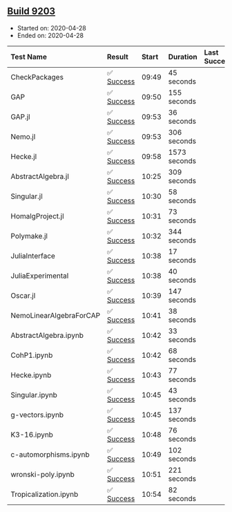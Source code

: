 ## [Build 9203](https://oscarci.mathematik.uni-kl.de/job/oscar/9203/)

* Started on: 2020-04-28
* Ended on: 2020-04-28

| Test Name    | Result | Start | Duration | Last Success | First Failure |
|:-------------|:-------|:------|:---------|:-------------|:--------------|
| CheckPackages | ✅ [Success](https://oscarci.mathematik.uni-kl.de/job/oscar/9203/artifact/logs/build-9203/CheckPackages.log) | 09:49 | 45 seconds |  |  |
| GAP | ✅ [Success](https://oscarci.mathematik.uni-kl.de/job/oscar/9203/artifact/logs/build-9203/GAP.log) | 09:50 | 155 seconds |  |  |
| GAP.jl | ✅ [Success](https://oscarci.mathematik.uni-kl.de/job/oscar/9203/artifact/logs/build-9203/GAP.jl.log) | 09:53 | 36 seconds |  |  |
| Nemo.jl | ✅ [Success](https://oscarci.mathematik.uni-kl.de/job/oscar/9203/artifact/logs/build-9203/Nemo.jl.log) | 09:53 | 306 seconds |  |  |
| Hecke.jl | ✅ [Success](https://oscarci.mathematik.uni-kl.de/job/oscar/9203/artifact/logs/build-9203/Hecke.jl.log) | 09:58 | 1573 seconds |  |  |
| AbstractAlgebra.jl | ✅ [Success](https://oscarci.mathematik.uni-kl.de/job/oscar/9203/artifact/logs/build-9203/AbstractAlgebra.jl.log) | 10:25 | 309 seconds |  |  |
| Singular.jl | ✅ [Success](https://oscarci.mathematik.uni-kl.de/job/oscar/9203/artifact/logs/build-9203/Singular.jl.log) | 10:30 | 58 seconds |  |  |
| HomalgProject.jl | ✅ [Success](https://oscarci.mathematik.uni-kl.de/job/oscar/9203/artifact/logs/build-9203/HomalgProject.jl.log) | 10:31 | 73 seconds |  |  |
| Polymake.jl | ✅ [Success](https://oscarci.mathematik.uni-kl.de/job/oscar/9203/artifact/logs/build-9203/Polymake.jl.log) | 10:32 | 344 seconds |  |  |
| JuliaInterface | ✅ [Success](https://oscarci.mathematik.uni-kl.de/job/oscar/9203/artifact/logs/build-9203/JuliaInterface.log) | 10:38 | 17 seconds |  |  |
| JuliaExperimental | ✅ [Success](https://oscarci.mathematik.uni-kl.de/job/oscar/9203/artifact/logs/build-9203/JuliaExperimental.log) | 10:38 | 40 seconds |  |  |
| Oscar.jl | ✅ [Success](https://oscarci.mathematik.uni-kl.de/job/oscar/9203/artifact/logs/build-9203/Oscar.jl.log) | 10:39 | 147 seconds |  |  |
| NemoLinearAlgebraForCAP | ✅ [Success](https://oscarci.mathematik.uni-kl.de/job/oscar/9203/artifact/logs/build-9203/NemoLinearAlgebraForCAP.log) | 10:41 | 38 seconds |  |  |
| AbstractAlgebra.ipynb | ✅ [Success](https://oscarci.mathematik.uni-kl.de/job/oscar/9203/artifact/logs/build-9203/AbstractAlgebra.ipynb.log) | 10:42 | 33 seconds |  |  |
| CohP1.ipynb | ✅ [Success](https://oscarci.mathematik.uni-kl.de/job/oscar/9203/artifact/logs/build-9203/CohP1.ipynb.log) | 10:42 | 68 seconds |  |  |
| Hecke.ipynb | ✅ [Success](https://oscarci.mathematik.uni-kl.de/job/oscar/9203/artifact/logs/build-9203/Hecke.ipynb.log) | 10:43 | 77 seconds |  |  |
| Singular.ipynb | ✅ [Success](https://oscarci.mathematik.uni-kl.de/job/oscar/9203/artifact/logs/build-9203/Singular.ipynb.log) | 10:45 | 43 seconds |  |  |
| g-vectors.ipynb | ✅ [Success](https://oscarci.mathematik.uni-kl.de/job/oscar/9203/artifact/logs/build-9203/g-vectors.ipynb.log) | 10:45 | 137 seconds |  |  |
| K3-16.ipynb | ✅ [Success](https://oscarci.mathematik.uni-kl.de/job/oscar/9203/artifact/logs/build-9203/K3-16.ipynb.log) | 10:48 | 76 seconds |  |  |
| c-automorphisms.ipynb | ✅ [Success](https://oscarci.mathematik.uni-kl.de/job/oscar/9203/artifact/logs/build-9203/c-automorphisms.ipynb.log) | 10:49 | 102 seconds |  |  |
| wronski-poly.ipynb | ✅ [Success](https://oscarci.mathematik.uni-kl.de/job/oscar/9203/artifact/logs/build-9203/wronski-poly.ipynb.log) | 10:51 | 221 seconds |  |  |
| Tropicalization.ipynb | ✅ [Success](https://oscarci.mathematik.uni-kl.de/job/oscar/9203/artifact/logs/build-9203/Tropicalization.ipynb.log) | 10:54 | 82 seconds |  |  |
